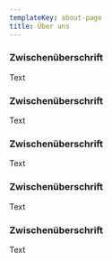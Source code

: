 ```yaml
---
templateKey: about-page
title: Über uns
---
```

### Zwischenüberschrift

Text

### Zwischenüberschrift

Text

### Zwischenüberschrift

Text

### Zwischenüberschrift

Text

### Zwischenüberschrift

Text

